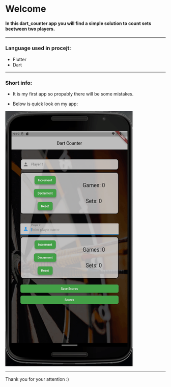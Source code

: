 # Welcome

#### In this dart_counter app you will find a simple solution to count sets beetween two players. 

---
### Language used in procejt:
- Flutter
- Dart

---

### Short info:
- It is my first app so propably there will be some mistakes. 

- Below is quick look on my app:<br />

<img src="images/dart-counter-animation.gif" width="400" height="800">

---

Thank you for your attention :)
